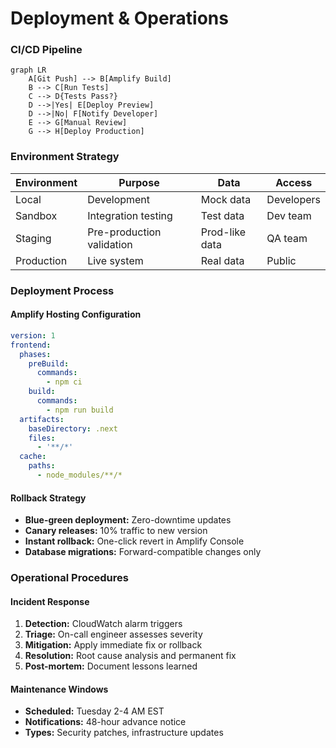 # Deployment & Operations

### CI/CD Pipeline

```mermaid
graph LR
    A[Git Push] --> B[Amplify Build]
    B --> C[Run Tests]
    C --> D{Tests Pass?}
    D -->|Yes| E[Deploy Preview]
    D -->|No| F[Notify Developer]
    E --> G[Manual Review]
    G --> H[Deploy Production]
```

### Environment Strategy

| Environment | Purpose | Data | Access |
|------------|---------|------|--------|
| Local | Development | Mock data | Developers |
| Sandbox | Integration testing | Test data | Dev team |
| Staging | Pre-production validation | Prod-like data | QA team |
| Production | Live system | Real data | Public |

### Deployment Process

#### Amplify Hosting Configuration
```yaml
version: 1
frontend:
  phases:
    preBuild:
      commands:
        - npm ci
    build:
      commands:
        - npm run build
  artifacts:
    baseDirectory: .next
    files:
      - '**/*'
  cache:
    paths:
      - node_modules/**/*
```

#### Rollback Strategy
- **Blue-green deployment:** Zero-downtime updates
- **Canary releases:** 10% traffic to new version
- **Instant rollback:** One-click revert in Amplify Console
- **Database migrations:** Forward-compatible changes only

### Operational Procedures

#### Incident Response
1. **Detection:** CloudWatch alarm triggers
2. **Triage:** On-call engineer assesses severity
3. **Mitigation:** Apply immediate fix or rollback
4. **Resolution:** Root cause analysis and permanent fix
5. **Post-mortem:** Document lessons learned

#### Maintenance Windows
- **Scheduled:** Tuesday 2-4 AM EST
- **Notifications:** 48-hour advance notice
- **Types:** Security patches, infrastructure updates
